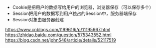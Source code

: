 * Cookie是把用户的数据写给用户的浏览器，浏览器保存（可以保存多个）
* Session把用户的数据写到用户独占的Session中，服务器端保存
* Session对象由服务器创建

https://www.cnblogs.com/l199616j/p/11195667.html
https://zhidao.baidu.com/question/575343552.html 
https://blog.csdn.net/john548/article/details/52117519